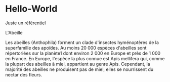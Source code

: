 # Hello-World
Juste un référentiel

L'Abeille

Les abeilles (Anthophila) forment un clade d'insectes hyménoptères de la superfamille des apoïdes. Au moins 20 000 espèces d'abeilles sont répertoriées sur la planète1 dont environ 2 000 en Europe et près de 1 000 en France.
En Europe, l'espèce la plus connue est Apis mellifera qui, comme la plupart des abeilles à miel, appartient au genre Apis. Cependant, la majorité des abeilles ne produisent pas de miel, elles se nourrissent du nectar des fleurs.

